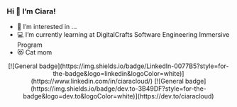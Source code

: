 ###  Hi 👋 I’m Ciara! ###
- 👀 I’m interested in ... 
- :computer: I’m currently learning at DigitalCrafts Software Engineering Immersive Program 
- :heart_eyes_cat: Cat mom 


<center>
[![General badge](https://img.shields.io/badge/LinkedIn-0077B5?style=for-the-badge&logo=linkedin&logoColor=white)](https://www.linkedin.com/in/ciaracloud/) [![General badge](https://img.shields.io/badge/dev.to-3B49DF?style=for-the-badge&logo=dev.to&logoColor=white)](https://dev.to/ciaracloud) 
</center>


<!---
ciaracloud/ciaracloud is a ✨ special ✨ repository because its `README.md` (this file) appears on your GitHub profile.
You can click the Preview link to take a look at your changes.
--->
